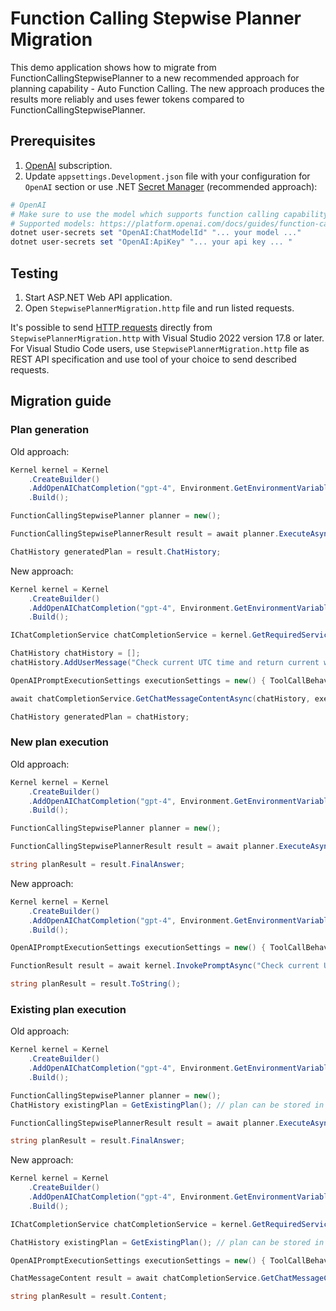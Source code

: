 # Function Calling Stepwise Planner Migration

This demo application shows how to migrate from FunctionCallingStepwisePlanner to a new recommended approach for planning capability - Auto Function Calling.
The new approach produces the results more reliably and uses fewer tokens compared to FunctionCallingStepwisePlanner.

## Prerequisites

1. [OpenAI](https://platform.openai.com/docs/introduction) subscription.
2. Update `appsettings.Development.json` file with your configuration for `OpenAI` section or use .NET [Secret Manager](https://learn.microsoft.com/en-us/aspnet/core/security/app-secrets) (recommended approach):

```powershell
# OpenAI
# Make sure to use the model which supports function calling capability.
# Supported models: https://platform.openai.com/docs/guides/function-calling/supported-models
dotnet user-secrets set "OpenAI:ChatModelId" "... your model ..."
dotnet user-secrets set "OpenAI:ApiKey" "... your api key ... "
```

## Testing

1. Start ASP.NET Web API application.
2. Open `StepwisePlannerMigration.http` file and run listed requests.

It's possible to send [HTTP requests](https://learn.microsoft.com/en-us/aspnet/core/test/http-files?view=aspnetcore-8.0) directly from `StepwisePlannerMigration.http` with Visual Studio 2022 version 17.8 or later. For Visual Studio Code users, use `StepwisePlannerMigration.http` file as REST API specification and use tool of your choice to send described requests.

## Migration guide

### Plan generation

Old approach:

```csharp
Kernel kernel = Kernel
    .CreateBuilder()
    .AddOpenAIChatCompletion("gpt-4", Environment.GetEnvironmentVariable("OpenAI__ApiKey"))
    .Build();

FunctionCallingStepwisePlanner planner = new();

FunctionCallingStepwisePlannerResult result = await planner.ExecuteAsync(kernel, "Check current UTC time and return current weather in Boston city.");

ChatHistory generatedPlan = result.ChatHistory;
```

New approach:

```csharp
Kernel kernel = Kernel
    .CreateBuilder()
    .AddOpenAIChatCompletion("gpt-4", Environment.GetEnvironmentVariable("OpenAI__ApiKey"))
    .Build();

IChatCompletionService chatCompletionService = kernel.GetRequiredService<IChatCompletionService>();

ChatHistory chatHistory = [];
chatHistory.AddUserMessage("Check current UTC time and return current weather in Boston city.");

OpenAIPromptExecutionSettings executionSettings = new() { ToolCallBehavior = ToolCallBehavior.AutoInvokeKernelFunctions };

await chatCompletionService.GetChatMessageContentAsync(chatHistory, executionSettings, kernel);

ChatHistory generatedPlan = chatHistory;
```

### New plan execution

Old approach:

```csharp
Kernel kernel = Kernel
    .CreateBuilder()
    .AddOpenAIChatCompletion("gpt-4", Environment.GetEnvironmentVariable("OpenAI__ApiKey"))
    .Build();

FunctionCallingStepwisePlanner planner = new();

FunctionCallingStepwisePlannerResult result = await planner.ExecuteAsync(kernel, "Check current UTC time and return current weather in Boston city.");

string planResult = result.FinalAnswer;
```

New approach:

```csharp
Kernel kernel = Kernel
    .CreateBuilder()
    .AddOpenAIChatCompletion("gpt-4", Environment.GetEnvironmentVariable("OpenAI__ApiKey"))
    .Build();

OpenAIPromptExecutionSettings executionSettings = new() { ToolCallBehavior = ToolCallBehavior.AutoInvokeKernelFunctions };

FunctionResult result = await kernel.InvokePromptAsync("Check current UTC time and return current weather in Boston city.", new(executionSettings));

string planResult = result.ToString();
```

### Existing plan execution

Old approach:

```csharp
Kernel kernel = Kernel
    .CreateBuilder()
    .AddOpenAIChatCompletion("gpt-4", Environment.GetEnvironmentVariable("OpenAI__ApiKey"))
    .Build();

FunctionCallingStepwisePlanner planner = new();
ChatHistory existingPlan = GetExistingPlan(); // plan can be stored in database for reusability.

FunctionCallingStepwisePlannerResult result = await planner.ExecuteAsync(kernel, "Check current UTC time and return current weather in Boston city.", existingPlan);

string planResult = result.FinalAnswer;
```

New approach:

```csharp
Kernel kernel = Kernel
    .CreateBuilder()
    .AddOpenAIChatCompletion("gpt-4", Environment.GetEnvironmentVariable("OpenAI__ApiKey"))
    .Build();

IChatCompletionService chatCompletionService = kernel.GetRequiredService<IChatCompletionService>();

ChatHistory existingPlan = GetExistingPlan(); // plan can be stored in database for reusability.

OpenAIPromptExecutionSettings executionSettings = new() { ToolCallBehavior = ToolCallBehavior.AutoInvokeKernelFunctions };

ChatMessageContent result = await chatCompletionService.GetChatMessageContentAsync(chatHistory, executionSettings, kernel);

string planResult = result.Content;
```
